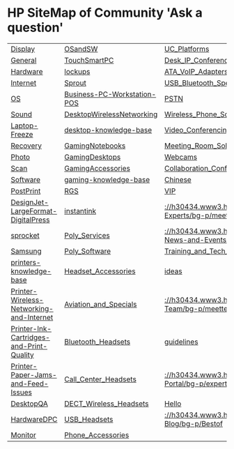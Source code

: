 # HP SiteMap of Community 'Ask a question'
||||
| ------------- | ------------- | ------------- |
|<a href="https://h30434.www3.hp.com/t5/forums/postpage/board-id/Display" target="_blank">Display</a>|<a href="https://h30434.www3.hp.com/t5/forums/postpage/board-id/OSandSW" target="_blank">OSandSW</a>|<a href="https://h30434.www3.hp.com/t5/forums/postpage/board-id/UC_Platforms" target="_blank">UC_Platforms</a>|
|<a href="https://h30434.www3.hp.com/t5/forums/postpage/board-id/General" target="_blank">General</a>|<a href="https://h30434.www3.hp.com/t5/forums/postpage/board-id/TouchSmartPC" target="_blank">TouchSmartPC</a>|<a href="https://h30434.www3.hp.com/t5/forums/postpage/board-id/Desk_IP_Conference_Phones" target="_blank">Desk_IP_Conference_Phones</a>|
|<a href="https://h30434.www3.hp.com/t5/forums/postpage/board-id/Hardware" target="_blank">Hardware</a>|<a href="https://h30434.www3.hp.com/t5/forums/postpage/board-id/lockups" target="_blank">lockups</a>|<a href="https://h30434.www3.hp.com/t5/forums/postpage/board-id/ATA_VoIP_Adapters" target="_blank">ATA_VoIP_Adapters</a>|
|<a href="https://h30434.www3.hp.com/t5/forums/postpage/board-id/Internet" target="_blank">Internet</a>|<a href="https://h30434.www3.hp.com/t5/forums/postpage/board-id/Sprout" target="_blank">Sprout</a>|<a href="https://h30434.www3.hp.com/t5/forums/postpage/board-id/USB_Bluetooth_Speakerphones" target="_blank">USB_Bluetooth_Speakerphones</a>|
|<a href="https://h30434.www3.hp.com/t5/forums/postpage/board-id/OS" target="_blank">OS</a>|<a href="https://h30434.www3.hp.com/t5/forums/postpage/board-id/Business-PC-Workstation-POS" target="_blank">Business-PC-Workstation-POS</a>|<a href="https://h30434.www3.hp.com/t5/forums/postpage/board-id/PSTN" target="_blank">PSTN</a>|
|<a href="https://h30434.www3.hp.com/t5/forums/postpage/board-id/Sound" target="_blank">Sound</a>|<a href="https://h30434.www3.hp.com/t5/forums/postpage/board-id/DesktopWirelessNetworking" target="_blank">DesktopWirelessNetworking</a>|<a href="https://h30434.www3.hp.com/t5/forums/postpage/board-id/Wireless_Phone_Solutions" target="_blank">Wireless_Phone_Solutions</a>|
|<a href="https://h30434.www3.hp.com/t5/forums/postpage/board-id/Laptop-Freeze" target="_blank">Laptop-Freeze</a>|<a href="https://h30434.www3.hp.com/t5/forums/postpage/board-id/desktop-knowledge-base" target="_blank">desktop-knowledge-base</a>|<a href="https://h30434.www3.hp.com/t5/forums/postpage/board-id/Video_Conferencing_Accessories" target="_blank">Video_Conferencing_Accessories</a>|
|<a href="https://h30434.www3.hp.com/t5/forums/postpage/board-id/Recovery" target="_blank">Recovery</a>|<a href="https://h30434.www3.hp.com/t5/forums/postpage/board-id/GamingNotebooks" target="_blank">GamingNotebooks</a>|<a href="https://h30434.www3.hp.com/t5/forums/postpage/board-id/Meeting_Room_Solutions" target="_blank">Meeting_Room_Solutions</a>|
|<a href="https://h30434.www3.hp.com/t5/forums/postpage/board-id/Photo" target="_blank">Photo</a>|<a href="https://h30434.www3.hp.com/t5/forums/postpage/board-id/GamingDesktops" target="_blank">GamingDesktops</a>|<a href="https://h30434.www3.hp.com/t5/forums/postpage/board-id/Webcams" target="_blank">Webcams</a>|
|<a href="https://h30434.www3.hp.com/t5/forums/postpage/board-id/Scan" target="_blank">Scan</a>|<a href="https://h30434.www3.hp.com/t5/forums/postpage/board-id/GamingAccessories" target="_blank">GamingAccessories</a>|<a href="https://h30434.www3.hp.com/t5/forums/postpage/board-id/Collaboration_Conferencing_Platforms" target="_blank">Collaboration_Conferencing_Platforms</a>|
|<a href="https://h30434.www3.hp.com/t5/forums/postpage/board-id/Software" target="_blank">Software</a>|<a href="https://h30434.www3.hp.com/t5/forums/postpage/board-id/gaming-knowledge-base" target="_blank">gaming-knowledge-base</a>|<a href="https://h30434.www3.hp.com/t5/forums/postpage/board-id/Chinese" target="_blank">Chinese</a>|
|<a href="https://h30434.www3.hp.com/t5/forums/postpage/board-id/PostPrint" target="_blank">PostPrint</a>|<a href="https://h30434.www3.hp.com/t5/forums/postpage/board-id/RGS" target="_blank">RGS</a>|<a href="https://h30434.www3.hp.com/t5/forums/postpage/board-id/VIP" target="_blank">VIP</a>|
|<a href="https://h30434.www3.hp.com/t5/forums/postpage/board-id/DesignJet-LargeFormat-DigitalPress" target="_blank">DesignJet-LargeFormat-DigitalPress</a>|<a href="https://h30434.www3.hp.com/t5/forums/postpage/board-id/instantink" target="_blank">instantink</a>|<a href="https://h30434.www3.hp.com/t5/forums/postpage/board-id/://h30434.www3.hp.com/t5/Meet-the-Experts/bg-p/meetexperts" target="_blank">://h30434.www3.hp.com/t5/Meet-the-Experts/bg-p/meetexperts</a>|
|<a href="https://h30434.www3.hp.com/t5/forums/postpage/board-id/sprocket" target="_blank">sprocket</a>|<a href="https://h30434.www3.hp.com/t5/forums/postpage/board-id/Poly_Services" target="_blank">Poly_Services</a>|<a href="https://h30434.www3.hp.com/t5/forums/postpage/board-id/://h30434.www3.hp.com/t5/Insider-News-and-Events/bg-p/expertevents" target="_blank">://h30434.www3.hp.com/t5/Insider-News-and-Events/bg-p/expertevents</a>|
|<a href="https://h30434.www3.hp.com/t5/forums/postpage/board-id/Samsung" target="_blank">Samsung</a>|<a href="https://h30434.www3.hp.com/t5/forums/postpage/board-id/Poly_Software" target="_blank">Poly_Software</a>|<a href="https://h30434.www3.hp.com/t5/forums/postpage/board-id/Training_and_Tech_Briefings" target="_blank">Training_and_Tech_Briefings</a>|
|<a href="https://h30434.www3.hp.com/t5/forums/postpage/board-id/printers-knowledge-base" target="_blank">printers-knowledge-base</a>|<a href="https://h30434.www3.hp.com/t5/forums/postpage/board-id/Headset_Accessories" target="_blank">Headset_Accessories</a>|<a href="https://h30434.www3.hp.com/t5/forums/postpage/board-id/ideas" target="_blank">ideas</a>|
|<a href="https://h30434.www3.hp.com/t5/forums/postpage/board-id/Printer-Wireless-Networking-and-Internet" target="_blank">Printer-Wireless-Networking-and-Internet</a>|<a href="https://h30434.www3.hp.com/t5/forums/postpage/board-id/Aviation_and_Specials" target="_blank">Aviation_and_Specials</a>|<a href="https://h30434.www3.hp.com/t5/forums/postpage/board-id/://h30434.www3.hp.com/t5/Meet-HP-Team/bg-p/meetteam" target="_blank">://h30434.www3.hp.com/t5/Meet-HP-Team/bg-p/meetteam</a>|
|<a href="https://h30434.www3.hp.com/t5/forums/postpage/board-id/Printer-Ink-Cartridges-and-Print-Quality" target="_blank">Printer-Ink-Cartridges-and-Print-Quality</a>|<a href="https://h30434.www3.hp.com/t5/forums/postpage/board-id/Bluetooth_Headsets" target="_blank">Bluetooth_Headsets</a>|<a href="https://h30434.www3.hp.com/t5/forums/postpage/board-id/guidelines" target="_blank">guidelines</a>|
|<a href="https://h30434.www3.hp.com/t5/forums/postpage/board-id/Printer-Paper-Jams-and-Feed-Issues" target="_blank">Printer-Paper-Jams-and-Feed-Issues</a>|<a href="https://h30434.www3.hp.com/t5/forums/postpage/board-id/Call_Center_Headsets" target="_blank">Call_Center_Headsets</a>|<a href="https://h30434.www3.hp.com/t5/forums/postpage/board-id/://h30434.www3.hp.com/t5/Expert-Portal/bg-p/expertportal" target="_blank">://h30434.www3.hp.com/t5/Expert-Portal/bg-p/expertportal</a>|
|<a href="https://h30434.www3.hp.com/t5/forums/postpage/board-id/DesktopQA" target="_blank">DesktopQA</a>|<a href="https://h30434.www3.hp.com/t5/forums/postpage/board-id/DECT_Wireless_Headsets" target="_blank">DECT_Wireless_Headsets</a>|<a href="https://h30434.www3.hp.com/t5/forums/postpage/board-id/Hello" target="_blank">Hello</a>|
|<a href="https://h30434.www3.hp.com/t5/forums/postpage/board-id/HardwareDPC" target="_blank">HardwareDPC</a>|<a href="https://h30434.www3.hp.com/t5/forums/postpage/board-id/USB_Headsets" target="_blank">USB_Headsets</a>|<a href="https://h30434.www3.hp.com/t5/forums/postpage/board-id/://h30434.www3.hp.com/t5/Community-Blog/bg-p/Bestof" target="_blank">://h30434.www3.hp.com/t5/Community-Blog/bg-p/Bestof</a>|
|<a href="https://h30434.www3.hp.com/t5/forums/postpage/board-id/Monitor" target="_blank">Monitor</a>|<a href="https://h30434.www3.hp.com/t5/forums/postpage/board-id/Phone_Accessories" target="_blank">Phone_Accessories</a>||

